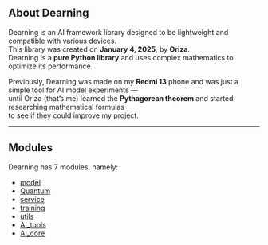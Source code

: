 ## About Dearning
Dearning is an AI framework library designed to be lightweight and compatible with various devices.  
This library was created on **January 4, 2025**, by **Oriza**.  
Dearning is a **pure Python library** and uses complex mathematics to optimize its performance.

Previously, Dearning was made on my **Redmi 13** phone and was just a simple tool for AI model experiments —  
until Oriza (that’s me) learned the **Pythagorean theorem** and started researching mathematical formulas  
to see if they could improve my project.

---

## Modules
Dearning has 7 modules, namely:
- [model](https://github.com/maker-games/Dearning/blob/main/tutorial-dearning/model.md)
- [Quantum](https://github.com/maker-games/Dearning/blob/main/tutorial-dearning/Quantum.md)
- [service](https://github.com/maker-games/Dearning/blob/main/tutorial-dearning/service.md)
- [training](https://github.com/maker-games/Dearning/blob/main/tutorial-dearning/training.md)
- [utils](https://github.com/maker-games/Dearning/blob/main/tutorial-dearning/utils.md)
- [AI_tools](https://github.com/maker-games/Dearning/blob/main/tutorial-dearning/AI_tools.md)
- [AI_core](https://github.com/maker-games/Dearning/blob/main/tutorial-dearning/AI_core.md)
